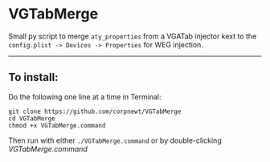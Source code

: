 # VGTabMerge
Small py script to merge `aty_properties` from a VGATab injector kext to the `config.plist -> Devices -> Properties` for WEG injection.

***

## To install:

Do the following one line at a time in Terminal:

    git clone https://github.com/corpnewt/VGTabMerge
    cd VGTabMerge
    chmod +x VGTabMerge.command
    
Then run with either `./VGTabMerge.command` or by double-clicking *VGTabMerge.command*